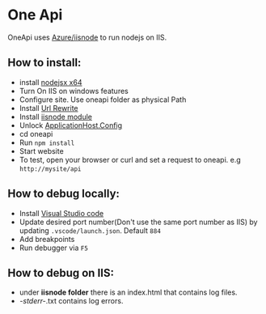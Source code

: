 # One Api

OneApi uses [Azure/iisnode](https://github.com/Azure/iisnode) to run nodejs on IIS. 

## How to install: 
- install [nodejsx x64](https://nodejs.org/en/download/)
- Turn On IIS on windows features
- Configure site. Use oneapi folder as physical Path
- Install [Url Rewrite](https://www.iis.net/downloads/microsoft/url-rewrite) 
- Install [iisnode module](https://github.com/Azure/iisnode) 
- Unlock [ApplicationHost.Config]( https://stackoverflow.com/questions/34199976/iis-config-error-this-configuration-section-cannot-be-used-at-this-path/35332431)
- cd oneapi
- Run `npm install`
- Start website
- To test, open your browser or curl and set a request to oneapi. e.g `http://mysite/api` 


## How to debug locally: 
- Install [Visual Studio code](https://code.visualstudio.com/)
- Update desired port number(Don't use the same port number as IIS) by updating `.vscode/launch.json`. Default `884`
- Add breakpoints 
- Run debugger via `F5` 

## How to debug on IIS:
- under **iisnode folder** there is an index.html that contains log files.  
- *-stderr-*.txt contains log errors.
									